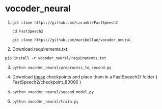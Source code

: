 # vocoder_neural

1) `git clone https://github.com/carankt/FastSpeech2 `

   ` cd FastSpeech2 `
   
   ` git clone https://github.com/maribellae/vocoder_neural `
   
2) Download requirements.txt 

`pip install -r vocoder_neural/requirements.txt`

3)  `python vocoder_neural/preprocess_to_second.py`

4)   Download [these](https://drive.google.com/file/d/12jW1KivfEjv4YBs6gAZVdVWJ-muZv6CQ/view) checkpoints and place them in a FastSpeech2/ folder ( FastSpeech2/checkpoint_80000 )

5)  `python vocoder_neural/second_model.py`

6)  `python vocoder_neural/train.py`
